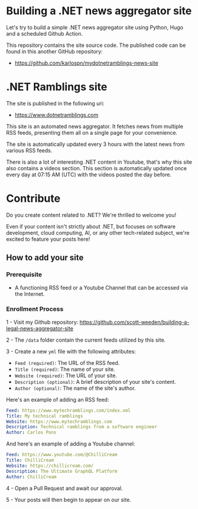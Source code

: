 # **Building a .NET news aggregator site**

Let's try to build a simple .NET news aggregator site using Python, Hugo and a scheduled Github Action.

This repository contains the site source code. The published code can be found in this another GitHub repository:
- https://github.com/karlospn/mydotnetramblings-news-site

# **.NET Ramblings site**

The site is published in the following uri:
- https://www.dotnetramblings.com

This site is an automated news aggregator. It fetches news from multiple RSS feeds, presenting them all on a single page for your convenience. 

The site is automatically updated every 3 hours with the latest news from various RSS feeds.

There is also a lot of interesting .NET content in Youtube, that's why this site also contains a videos section. This section is automatically updated once every day at 07:15 AM (UTC) with the videos posted the day before.

# **Contribute**

Do you create content related to .NET? We're thrilled to welcome you!

Even if your content isn't strictly about .NET, but focuses on software development, cloud computing, AI, or any other tech-related subject, we're excited to feature your posts here!

## How to add your site

### Prerequisite

- A functioning RSS feed or a Youtube Channel that can be accessed via the Internet.

### Enrollment Process

1 - Visit my Github repository: https://github.com/scott-weeden/building-a-legal-news-aggregator-site

2 - The ``/data`` folder contain the current feeds utilized by this site.

3 - Create a new ``yml`` file with the following attributes:
 - ``Feed (required)``: The URL of the RSS feed.
 - ``Title (required)``: The name of your site.
 - ``Website (required)``: The URL of your site.
 - ``Description (optional)``:  A brief description of your site's content.
 - ``Author (optional)``: The name of the site's author.

Here's an example of adding an RSS feed:
```yml
Feed: https://www.mytechramblings.com/index.xml
Title: My technical ramblings
Website: https://www.mytechramblings.com
Description: Technical ramblings from a software engineer
Author: Carlos Pons
```

And here's an example of adding a Youtube channel:
```yml
Feed: https://www.youtube.com/@ChilliCream
Title: ChilliCream
Website: https://chillicream.com/
Description: The Ultimate GraphQL Platform
Author: ChilliCream
```

4 - Open a Pull Request and await our approval.

5 - Your posts will then begin to appear on our site.


